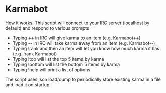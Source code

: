 # Karmabot

How it works:
This script will connect to your IRC server (localhost by default) and respond to various prompts
- Typing ++ in IRC will give karma to an item (e.g. Karmabot++)
- Typing -- in IRC will take karma away from an item (e.g. Karmabot--)
- Typing !rank and then an item will let you know how much karma it has (e.g. !rank Karmabot)
- Typing !top will list the top 5 items by karma
- Typing !bottom will list the bottom 5 items by karma
- Typing !help will print a list of options

The script uses json load/dump to periodically store existing karma in a file and load it on startup

